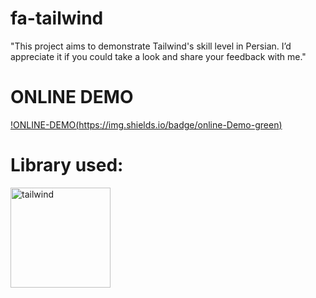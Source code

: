 # fa-tailwind
"This project aims to demonstrate Tailwind's skill level in Persian. I’d appreciate it if you could take a look and share your feedback with me."
# ONLINE DEMO
[!ONLINE-DEMO(https://img.shields.io/badge/online-Demo-green)](https://nima-firoozi.github.io/fa-tailwind/)
# Library used:
<a href="https://tailwindcss.com/" target="_blank" rel="noreferrer"> <img src="https://www.vectorlogo.zone/logos/tailwindcss/tailwindcss-icon.svg" alt="tailwind" width="160" height="160"/> </a>
